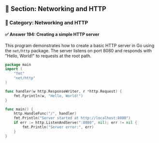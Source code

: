 ## 📘 Section: Networking and HTTP  
### 🔹 Category: Networking and HTTP  
#### ✅ Answer 194: Creating a simple HTTP server

This program demonstrates how to create a basic HTTP server in Go using the `net/http` package. The server listens on port 8080 and responds with "Hello, World!" to requests at the root path.

```go
package main
import (
    "fmt"
    "net/http"
)

func handler(w http.ResponseWriter, r *http.Request) {
    fmt.Fprintln(w, "Hello, World!")
}

func main() {
    http.HandleFunc("/", handler)
    fmt.Println("Server started at http://localhost:8080")
    if err := http.ListenAndServe(":8080", nil); err != nil {
        fmt.Println("Server error:", err)
    }
}
```
